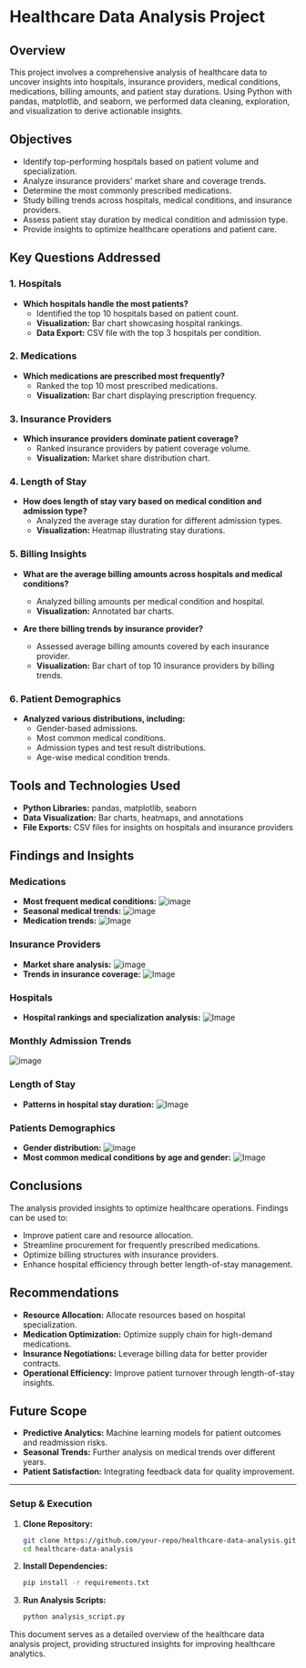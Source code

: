 # **Healthcare Data Analysis Project**

## **Overview**
This project involves a comprehensive analysis of healthcare data to uncover insights into hospitals, insurance providers, medical conditions, medications, billing amounts, and patient stay durations. Using Python with pandas, matplotlib, and seaborn, we performed data cleaning, exploration, and visualization to derive actionable insights.

## **Objectives**
- Identify top-performing hospitals based on patient volume and specialization.
- Analyze insurance providers' market share and coverage trends.
- Determine the most commonly prescribed medications.
- Study billing trends across hospitals, medical conditions, and insurance providers.
- Assess patient stay duration by medical condition and admission type.
- Provide insights to optimize healthcare operations and patient care.

## **Key Questions Addressed**
### **1. Hospitals**
- **Which hospitals handle the most patients?**
  - Identified the top 10 hospitals based on patient count.
  - **Visualization:** Bar chart showcasing hospital rankings.
  - **Data Export:** CSV file with the top 3 hospitals per condition.

### **2. Medications**
- **Which medications are prescribed most frequently?**
  - Ranked the top 10 most prescribed medications.
  - **Visualization:** Bar chart displaying prescription frequency.

### **3. Insurance Providers**
- **Which insurance providers dominate patient coverage?**
  - Ranked insurance providers by patient coverage volume.
  - **Visualization:** Market share distribution chart.

### **4. Length of Stay**
- **How does length of stay vary based on medical condition and admission type?**
  - Analyzed the average stay duration for different admission types.
  - **Visualization:** Heatmap illustrating stay durations.

### **5. Billing Insights**
- **What are the average billing amounts across hospitals and medical conditions?**
  - Analyzed billing amounts per medical condition and hospital.
  - **Visualization:** Annotated bar charts.

- **Are there billing trends by insurance provider?**
  - Assessed average billing amounts covered by each insurance provider.
  - **Visualization:** Bar chart of top 10 insurance providers by billing trends.

### **6. Patient Demographics**
- **Analyzed various distributions, including:**
  - Gender-based admissions.
  - Most common medical conditions.
  - Admission types and test result distributions.
  - Age-wise medical condition trends.

## **Tools and Technologies Used**
- **Python Libraries:** pandas, matplotlib, seaborn
- **Data Visualization:** Bar charts, heatmaps, and annotations
- **File Exports:** CSV files for insights on hospitals and insurance providers

## **Findings and Insights**
### **Medications**
- **Most frequent medical conditions:**
  ![image](https://github.com/user-attachments/assets/67d9342e-9908-4219-a2dc-b7154d009a40)
- **Seasonal medical trends:**
  ![image](https://github.com/user-attachments/assets/3ab6c406-29f0-42c3-92fc-c321df8b9f47)
- **Medication trends:**
  ![Image](https://github.com/user-attachments/assets/6a7ae3d3-c1fa-404e-b2ef-e343b9f38f97)

### **Insurance Providers**
- **Market share analysis:**
  ![image](https://github.com/user-attachments/assets/93a6152c-3315-4511-a2f7-fdab06458c98)
- **Trends in insurance coverage:**
  ![Image](https://github.com/user-attachments/assets/a432a3ec-19ff-40b4-a2dd-0e9356839841)

### **Hospitals**
- **Hospital rankings and specialization analysis:**
  ![Image](https://github.com/user-attachments/assets/bf126cbc-719b-4653-8851-7af0a0f4129b)

### **Monthly Admission Trends**
  ![image](https://github.com/user-attachments/assets/5a947b38-0112-4d00-bf3c-bbd3b254b48a)

### **Length of Stay**
- **Patterns in hospital stay duration:**
  ![Image](https://github.com/user-attachments/assets/28408549-68a2-4c70-bcca-a79ef8c5ea0c)

### **Patients Demographics**
- **Gender distribution:**
  ![image](https://github.com/user-attachments/assets/1a1215cd-ec0d-4b21-b761-0a6c4a3e4db3)
- **Most common medical conditions by age and gender:**
  ![Image](https://github.com/user-attachments/assets/4fc76366-b4cd-4e28-99a5-5a98a1f54786)

## **Conclusions**
The analysis provided insights to optimize healthcare operations. Findings can be used to:
- Improve patient care and resource allocation.
- Streamline procurement for frequently prescribed medications.
- Optimize billing structures with insurance providers.
- Enhance hospital efficiency through better length-of-stay management.

## **Recommendations**
- **Resource Allocation:** Allocate resources based on hospital specialization.
- **Medication Optimization:** Optimize supply chain for high-demand medications.
- **Insurance Negotiations:** Leverage billing data for better provider contracts.
- **Operational Efficiency:** Improve patient turnover through length-of-stay insights.

## **Future Scope**
- **Predictive Analytics:** Machine learning models for patient outcomes and readmission risks.
- **Seasonal Trends:** Further analysis on medical trends over different years.
- **Patient Satisfaction:** Integrating feedback data for quality improvement.

---

### **Setup & Execution**
1. **Clone Repository:**
   ```bash
   git clone https://github.com/your-repo/healthcare-data-analysis.git
   cd healthcare-data-analysis
   ```
2. **Install Dependencies:**
   ```bash
   pip install -r requirements.txt
   ```
3. **Run Analysis Scripts:**
   ```bash
   python analysis_script.py
   ```

This document serves as a detailed overview of the healthcare data analysis project, providing structured insights for improving healthcare analytics.
